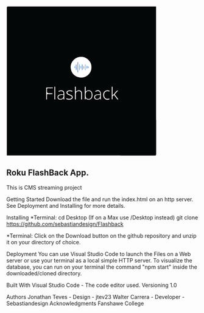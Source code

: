![Jonathan Teves](images/logo.png)
## Roku FlashBack App.

This is CMS streaming project

Getting Started
Download the file and run the index.html on an http server. See Deployment and Installing for more details.

Installing
*Terminal: cd Desktop (If on a Max use /Desktop instead) git clone https://github.com/sebastiandesign/Flashback

*Terminal: Click on the Download button on the github repository and unzip it on your directory of choice.

Deployment
You can use Visual Studio Code to launch the Files on a Web server or use your terminal as a local simple HTTP server. To visualize the database, you can run on your terminal the command "npm start" inside the downloaded/cloned directory.

Built With
Visual Studio Code - The code editor used.
Versioning
1.0

Authors
Jonathan Teves - Design - jtev23
Walter Carrera - Developer - Sebastiandesign
Acknowledgments
Fanshawe College